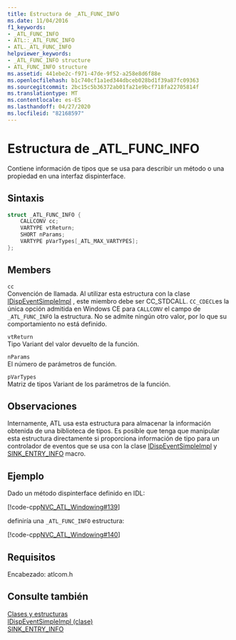 ```yaml
---
title: Estructura de _ATL_FUNC_INFO
ms.date: 11/04/2016
f1_keywords:
- _ATL_FUNC_INFO
- ATL::_ATL_FUNC_INFO
- ATL._ATL_FUNC_INFO
helpviewer_keywords:
- _ATL_FUNC_INFO structure
- ATL_FUNC_INFO structure
ms.assetid: 441ebe2c-f971-47de-9f52-a258e8d6f88e
ms.openlocfilehash: b1c740cf1a1ed344dbceb028bd1f39a87fc09363
ms.sourcegitcommit: 2bc15c5b36372ab01fa21e9bcf718fa22705814f
ms.translationtype: MT
ms.contentlocale: es-ES
ms.lasthandoff: 04/27/2020
ms.locfileid: "82168597"
---
```

# <a name="_atl_func_info-structure"></a>Estructura de _ATL_FUNC_INFO

Contiene información de tipos que se usa para describir un método o una propiedad en una interfaz dispinterface.

## <a name="syntax"></a>Sintaxis

```cpp
struct _ATL_FUNC_INFO {
    CALLCONV cc;
    VARTYPE vtReturn;
    SHORT nParams;
    VARTYPE pVarTypes[_ATL_MAX_VARTYPES];
};
```

## <a name="members"></a>Members

`cc`<br/>
Convención de llamada. Al utilizar esta estructura con la clase [IDispEventSimpleImpl](../../atl/reference/idispeventsimpleimpl-class.md) , este miembro debe ser CC_STDCALL. `CC_CDECL`es la única opción admitida en Windows CE para `CALLCONV` el campo de `_ATL_FUNC_INFO` la estructura. No se admite ningún otro valor, por lo que su comportamiento no está definido.

`vtReturn`<br/>
Tipo Variant del valor devuelto de la función.

`nParams`<br/>
El número de parámetros de función.

`pVarTypes`<br/>
Matriz de tipos Variant de los parámetros de la función.

## <a name="remarks"></a>Observaciones

Internamente, ATL usa esta estructura para almacenar la información obtenida de una biblioteca de tipos. Es posible que tenga que manipular esta estructura directamente si proporciona información de tipo para un controlador de eventos que se usa con la clase [IDispEventSimpleImpl](../../atl/reference/idispeventsimpleimpl-class.md) y [SINK_ENTRY_INFO](composite-control-macros.md#sink_entry_info) macro.

## <a name="example"></a>Ejemplo

Dado un método dispinterface definido en IDL:

[!code-cpp[NVC_ATL_Windowing#139](../../atl/codesnippet/cpp/atl-func-info-structure_1.idl)]

definiría una `_ATL_FUNC_INFO` estructura:

[!code-cpp[NVC_ATL_Windowing#140](../../atl/codesnippet/cpp/atl-func-info-structure_2.h)]

## <a name="requirements"></a>Requisitos

Encabezado: atlcom.h

## <a name="see-also"></a>Consulte también

[Clases y estructuras](../../atl/reference/atl-classes.md)<br/>
[IDispEventSimpleImpl (clase)](../../atl/reference/idispeventsimpleimpl-class.md)<br/>
[SINK_ENTRY_INFO](composite-control-macros.md#sink_entry_info)
